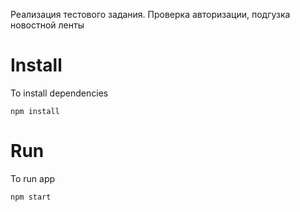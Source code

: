 Реализация тестового задания.
Проверка авторизации, подгузка новостной ленты

# Install

To install dependencies

```shell
npm install
```

# Run

To run app

```shell
npm start
```
